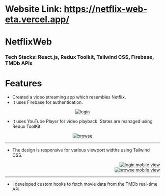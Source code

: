 # Website Link: https://netflix-web-eta.vercel.app/

# NetflixWeb

### Tech Stacks: React.js, Redux Toolkit, Tailwind CSS, Firebase, TMDb APIs

# Features

* Created a video streaming app which resembles Netflix.
* It uses Firebase for authentication.

<div style="text-align: center;">
    <img src="https://github.com/Sumeettt/NetflixWeb/blob/main/public/assets/Login.png" alt="login" style="max-width:70%;box-shadow:0 2.8px 2.2px rgba(0, 0, 0, 0.12)" />
</div>

* It uses YouTube Player for video playback. States are managed using Redux ToolKit.

<div style="text-align: center;">
    <img src="https://github.com/Sumeettt/NetflixWeb/blob/main/public/assets/Browse.png" alt="browse" style="max-width:70%;box-shadow:0 2.8px 2.2px rgba(0, 0, 0, 0.12)" />
</div>

-----------------

* The design is responsive for various viewport widths using Tailwind CSS.

<div style="text-align: right;">
    <img src="https://github.com/Sumeettt/NetflixWeb/blob/main/public/assets/LoginMobileView.png" alt="login mobile view" style="max-width:70%;box-shadow:0 2.8px 2.2px rgba(0, 0, 0, 0.12)" />
</div>

<div style="text-align: right;">
    <img src="https://github.com/Sumeettt/NetflixWeb/blob/main/public/assets/BrowseMobileView.png" alt="browse mobile view" style="max-width:70%;box-shadow:0 2.8px 2.2px rgba(0, 0, 0, 0.12)" />
</div>

------------------

* I developed custom hooks to fetch movie data from the TMDb real-time API.
